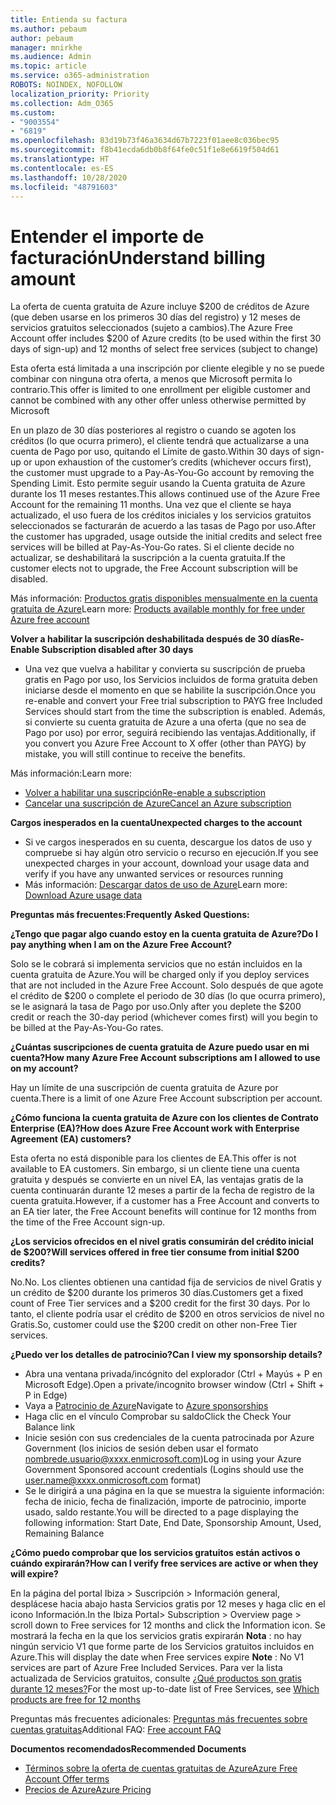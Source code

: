 ```yaml
---
title: Entienda su factura
ms.author: pebaum
author: pebaum
manager: mnirkhe
ms.audience: Admin
ms.topic: article
ms.service: o365-administration
ROBOTS: NOINDEX, NOFOLLOW
localization_priority: Priority
ms.collection: Adm_O365
ms.custom:
- "9003554"
- "6819"
ms.openlocfilehash: 83d19b73f46a3634d67b7223f01aee8c036bec95
ms.sourcegitcommit: f8b41ecda6db0b8f64fe0c51f1e8e6619f504d61
ms.translationtype: HT
ms.contentlocale: es-ES
ms.lasthandoff: 10/28/2020
ms.locfileid: "48791603"
---
```

# <a name="understand-billing-amount"></a><span data-ttu-id="1c4f1-102">Entender el importe de facturación</span><span class="sxs-lookup"><span data-stu-id="1c4f1-102">Understand billing amount</span></span>

<span data-ttu-id="1c4f1-103">La oferta de cuenta gratuita de Azure incluye $200 de créditos de Azure (que deben usarse en los primeros 30 días del registro) y 12 meses de servicios gratuitos seleccionados (sujeto a cambios).</span><span class="sxs-lookup"><span data-stu-id="1c4f1-103">The Azure Free Account offer includes $200 of Azure credits (to be used within the first 30 days of sign-up) and 12 months of select free services (subject to change)</span></span>

<span data-ttu-id="1c4f1-104">Esta oferta está limitada a una inscripción por cliente elegible y no se puede combinar con ninguna otra oferta, a menos que Microsoft permita lo contrario.</span><span class="sxs-lookup"><span data-stu-id="1c4f1-104">This offer is limited to one enrollment per eligible customer and cannot be combined with any other offer unless otherwise permitted by Microsoft</span></span>

<span data-ttu-id="1c4f1-105">En un plazo de 30 días posteriores al registro o cuando se agoten los créditos (lo que ocurra primero), el cliente tendrá que actualizarse a una cuenta de Pago por uso, quitando el Límite de gasto.</span><span class="sxs-lookup"><span data-stu-id="1c4f1-105">Within 30 days of sign-up or upon exhaustion of the customer’s credits (whichever occurs first), the customer must upgrade to a Pay-As-You-Go account by removing the Spending Limit.</span></span> <span data-ttu-id="1c4f1-106">Esto permite seguir usando la Cuenta gratuita de Azure durante los 11 meses restantes.</span><span class="sxs-lookup"><span data-stu-id="1c4f1-106">This allows continued use of the Azure Free Account for the remaining 11 months.</span></span> <span data-ttu-id="1c4f1-107">Una vez que el cliente se haya actualizado, el uso fuera de los créditos iniciales y los servicios gratuitos seleccionados se facturarán de acuerdo a las tasas de Pago por uso.</span><span class="sxs-lookup"><span data-stu-id="1c4f1-107">After the customer has upgraded, usage outside the initial credits and select free services will be billed at Pay-As-You-Go rates.</span></span> <span data-ttu-id="1c4f1-108">Si el cliente decide no actualizar, se deshabilitará la suscripción a la cuenta gratuita.</span><span class="sxs-lookup"><span data-stu-id="1c4f1-108">If the customer elects not to upgrade, the Free Account subscription will be disabled.</span></span>

<span data-ttu-id="1c4f1-109">Más información: [Productos gratis disponibles mensualmente en la cuenta gratuita de Azure](https://azure.microsoft.com/free/free-account-faq/)</span><span class="sxs-lookup"><span data-stu-id="1c4f1-109">Learn more: [Products available monthly for free under Azure free account](https://azure.microsoft.com/free/free-account-faq/)</span></span>

<span data-ttu-id="1c4f1-110">**Volver a habilitar la suscripción deshabilitada después de 30 días**</span><span class="sxs-lookup"><span data-stu-id="1c4f1-110">**Re-Enable Subscription disabled after 30 days**</span></span>

- <span data-ttu-id="1c4f1-111">Una vez que vuelva a habilitar y convierta su suscripción de prueba gratis en Pago por uso, los Servicios incluidos de forma gratuita deben iniciarse desde el momento en que se habilite la suscripción.</span><span class="sxs-lookup"><span data-stu-id="1c4f1-111">Once you re-enable and convert your Free trial subscription to PAYG free Included Services should start from the time the subscription is enabled.</span></span> <span data-ttu-id="1c4f1-112">Además, si convierte su cuenta gratuita de Azure a una oferta (que no sea de Pago por uso) por error, seguirá recibiendo las ventajas.</span><span class="sxs-lookup"><span data-stu-id="1c4f1-112">Additionally, if you convert you Azure Free Account to X offer (other than PAYG) by mistake, you will still continue to receive the benefits.</span></span>

<span data-ttu-id="1c4f1-113">Más información:</span><span class="sxs-lookup"><span data-stu-id="1c4f1-113">Learn more:</span></span> 
- [<span data-ttu-id="1c4f1-114">Volver a habilitar una suscripción</span><span class="sxs-lookup"><span data-stu-id="1c4f1-114">Re-enable a subscription</span></span>](https://docs.microsoft.com/azure/billing/billing-subscription-become-disable?WT.mc_id=Portal-Microsoft_Azure_Support)
- [<span data-ttu-id="1c4f1-115">Cancelar una suscripción de Azure</span><span class="sxs-lookup"><span data-stu-id="1c4f1-115">Cancel an Azure subscription</span></span>](https://docs.microsoft.com/azure/billing/billing-how-to-cancel-azure-subscription?WT.mc_id=Portal-Microsoft_Azure_Support)

<span data-ttu-id="1c4f1-116">**Cargos inesperados en la cuenta**</span><span class="sxs-lookup"><span data-stu-id="1c4f1-116">**Unexpected charges to the account**</span></span>

- <span data-ttu-id="1c4f1-117">Si ve cargos inesperados en su cuenta, descargue los datos de uso y compruebe si hay algún otro servicio o recurso en ejecución.</span><span class="sxs-lookup"><span data-stu-id="1c4f1-117">If you see unexpected charges in your account, download your usage data and verify if you have any unwanted services or resources running</span></span>
- <span data-ttu-id="1c4f1-118">Más información: [Descargar datos de uso de Azure](https://docs.microsoft.com/azure/billing/billing-download-azure-invoice-daily-usage-date?WT.mc_id=Portal-Microsoft_Azure_Support#download-usage)</span><span class="sxs-lookup"><span data-stu-id="1c4f1-118">Learn more: [Download Azure usage data](https://docs.microsoft.com/azure/billing/billing-download-azure-invoice-daily-usage-date?WT.mc_id=Portal-Microsoft_Azure_Support#download-usage)</span></span>

<span data-ttu-id="1c4f1-119">**Preguntas más frecuentes:**</span><span class="sxs-lookup"><span data-stu-id="1c4f1-119">**Frequently Asked Questions:**</span></span>

<span data-ttu-id="1c4f1-120">**¿Tengo que pagar algo cuando estoy en la cuenta gratuita de Azure?**</span><span class="sxs-lookup"><span data-stu-id="1c4f1-120">**Do I pay anything when I am on the Azure Free Account?**</span></span>

<span data-ttu-id="1c4f1-121">Solo se le cobrará si implementa servicios que no están incluidos en la cuenta gratuita de Azure.</span><span class="sxs-lookup"><span data-stu-id="1c4f1-121">You will be charged only if you deploy services that are not included in the Azure Free Account.</span></span> <span data-ttu-id="1c4f1-122">Solo después de que agote el crédito de $200 o complete el periodo de 30 días (lo que ocurra primero), se le asignará la tasa de Pago por uso.</span><span class="sxs-lookup"><span data-stu-id="1c4f1-122">Only after you deplete the $200 credit or reach the 30-day period (whichever comes first) will you begin to be billed at the Pay-As-You-Go rates.</span></span>

<span data-ttu-id="1c4f1-123">**¿Cuántas suscripciones de cuenta gratuita de Azure puedo usar en mi cuenta?**</span><span class="sxs-lookup"><span data-stu-id="1c4f1-123">**How many Azure Free Account subscriptions am I allowed to use on my account?**</span></span>  

<span data-ttu-id="1c4f1-124">Hay un límite de una suscripción de cuenta gratuita de Azure por cuenta.</span><span class="sxs-lookup"><span data-stu-id="1c4f1-124">There is a limit of one Azure Free Account subscription per account.</span></span>

<span data-ttu-id="1c4f1-125">**¿Cómo funciona la cuenta gratuita de Azure con los clientes de Contrato Enterprise (EA)?**</span><span class="sxs-lookup"><span data-stu-id="1c4f1-125">**How does Azure Free Account work with Enterprise Agreement (EA) customers?**</span></span>  

<span data-ttu-id="1c4f1-126">Esta oferta no está disponible para los clientes de EA.</span><span class="sxs-lookup"><span data-stu-id="1c4f1-126">This offer is not available to EA customers.</span></span> <span data-ttu-id="1c4f1-127">Sin embargo, si un cliente tiene una cuenta gratuita y después se convierte en un nivel EA, las ventajas gratis de la cuenta continuarán durante 12 meses a partir de la fecha de registro de la cuenta gratuita.</span><span class="sxs-lookup"><span data-stu-id="1c4f1-127">However, if a customer has a Free Account and converts to an EA tier later, the Free Account benefits will continue for 12 months from the time of the Free Account sign-up.</span></span>

<span data-ttu-id="1c4f1-128">**¿Los servicios ofrecidos en el nivel gratis consumirán del crédito inicial de $200?**</span><span class="sxs-lookup"><span data-stu-id="1c4f1-128">**Will services offered in free tier consume from initial $200 credits?**</span></span>  

<span data-ttu-id="1c4f1-129">No.</span><span class="sxs-lookup"><span data-stu-id="1c4f1-129">No.</span></span> <span data-ttu-id="1c4f1-130">Los clientes obtienen una cantidad fija de servicios de nivel Gratis y un crédito de $200 durante los primeros 30 días.</span><span class="sxs-lookup"><span data-stu-id="1c4f1-130">Customers get a fixed count of Free Tier services and a $200 credit for the first 30 days.</span></span> <span data-ttu-id="1c4f1-131">Por lo tanto, el cliente podría usar el crédito de $200 en otros servicios de nivel no Gratis.</span><span class="sxs-lookup"><span data-stu-id="1c4f1-131">So, customer could use the $200 credit on other non-Free Tier services.</span></span>

<span data-ttu-id="1c4f1-132">**¿Puedo ver los detalles de patrocinio?**</span><span class="sxs-lookup"><span data-stu-id="1c4f1-132">**Can I view my sponsorship details?**</span></span>

- <span data-ttu-id="1c4f1-133">Abra una ventana privada/incógnito del explorador (Ctrl + Mayús + P en Microsoft Edge).</span><span class="sxs-lookup"><span data-stu-id="1c4f1-133">Open a private/incognito browser window (Ctrl + Shift + P in Edge)</span></span>
- <span data-ttu-id="1c4f1-134">Vaya a [Patrocinio de Azure](http://www.microsoftazuresponsorships.com/)</span><span class="sxs-lookup"><span data-stu-id="1c4f1-134">Navigate to [Azure sponsorships](http://www.microsoftazuresponsorships.com/)</span></span>
- <span data-ttu-id="1c4f1-135">Haga clic en el vínculo Comprobar su saldo</span><span class="sxs-lookup"><span data-stu-id="1c4f1-135">Click the Check Your Balance link</span></span>
- <span data-ttu-id="1c4f1-136">Inicie sesión con sus credenciales de la cuenta patrocinada por Azure Government (los inicios de sesión deben usar el formato nombrede.usuario@xxxx.enmicrosoft.com)</span><span class="sxs-lookup"><span data-stu-id="1c4f1-136">Log in using your Azure Government Sponsored account credentials (Logins should use the user.name@xxxx.onmicrosoft.com format)</span></span>
- <span data-ttu-id="1c4f1-137">Se le dirigirá a una página en la que se muestra la siguiente información: fecha de inicio, fecha de finalización, importe de patrocinio, importe usado, saldo restante.</span><span class="sxs-lookup"><span data-stu-id="1c4f1-137">You will be directed to a page displaying the following information: Start Date, End Date, Sponsorship Amount, Used, Remaining Balance</span></span>

<span data-ttu-id="1c4f1-138">**¿Cómo puedo comprobar que los servicios gratuitos están activos o cuándo expirarán?**</span><span class="sxs-lookup"><span data-stu-id="1c4f1-138">**How can I verify free services are active or when they will expire?**</span></span>

<span data-ttu-id="1c4f1-139">En la página del portal Ibiza > Suscripción > Información general, desplácese hacia abajo hasta Servicios gratis por 12 meses y haga clic en el icono Información.</span><span class="sxs-lookup"><span data-stu-id="1c4f1-139">In the Ibiza Portal> Subscription > Overview page > scroll down to Free services for 12 months and click the Information icon.</span></span> <span data-ttu-id="1c4f1-140">Se mostrará la fecha en la que los servicios gratis expirarán **Nota** : no hay ningún servicio V1 que forme parte de los Servicios gratuitos incluidos en Azure.</span><span class="sxs-lookup"><span data-stu-id="1c4f1-140">This will display the date when Free services expire **Note** : No V1 services are part of Azure Free Included Services.</span></span> <span data-ttu-id="1c4f1-141">Para ver la lista actualizada de Servicios gratuitos, consulte [¿Qué productos son gratis durante 12 meses?](http://www.microsoftazuresponsorships.com/)</span><span class="sxs-lookup"><span data-stu-id="1c4f1-141">For the most up-to-date list of Free Services, see [Which products are free for 12 months](http://www.microsoftazuresponsorships.com/)</span></span>

<span data-ttu-id="1c4f1-142">Preguntas más frecuentes adicionales: [Preguntas más frecuentes sobre cuentas gratuitas](https://azure.microsoft.com/free/free-account-faq/)</span><span class="sxs-lookup"><span data-stu-id="1c4f1-142">Additional FAQ: [Free account FAQ](https://azure.microsoft.com/free/free-account-faq/)</span></span>

<span data-ttu-id="1c4f1-143">**Documentos recomendados**</span><span class="sxs-lookup"><span data-stu-id="1c4f1-143">**Recommended Documents**</span></span>

- [<span data-ttu-id="1c4f1-144">Términos sobre la oferta de cuentas gratuitas de Azure</span><span class="sxs-lookup"><span data-stu-id="1c4f1-144">Azure Free Account Offer terms</span></span>](https://azure.microsoft.com/offers/ms-azr-0044p/)
- [<span data-ttu-id="1c4f1-145">Precios de Azure</span><span class="sxs-lookup"><span data-stu-id="1c4f1-145">Azure Pricing</span></span>](https://azure.microsoft.com/pricing/)
